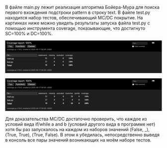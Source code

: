 В файле main.py лежит реализация алгоритма Бойера-Мура для поиска первого вхождения подстроки pattern в строку text. В файле test.py находится набор тестов, обеспечивающий MC/DC покрытие. На картинках ниже можно увидеть результаты запуска файла test.py с помощью инструмента coverage, показывающие, что достигнуто SC=100% и DC=100%.

![](https://github.com/geiniy/hw2/raw/main/SC.png)

![](https://github.com/geiniy/hw2/raw/main/DC.png)

Для доказательства MC/DC достаточно проверить, что каждое из условий вида if/while a and b (условий другого вида в программе нет) хотя бы раз запускалось на каждом из наборов значений (False, _), (True, True), (True, False). В этом я убедилась, непосредственно выведя в консоль все пары значений возникающих на моём наборе тестов.
